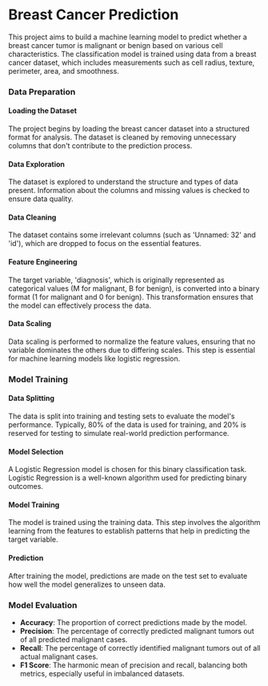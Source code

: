 # Breast Cancer Prediction

This project aims to build a machine learning model to predict whether a breast cancer tumor is malignant or benign based on various cell characteristics. The classification model is trained using data from a breast cancer dataset, which includes measurements such as cell radius, texture, perimeter, area, and smoothness.

### **Data Preparation**

#### **Loading the Dataset**
The project begins by loading the breast cancer dataset into a structured format for analysis. The dataset is cleaned by removing unnecessary columns that don't contribute to the prediction process.

#### **Data Exploration**
The dataset is explored to understand the structure and types of data present. Information about the columns and missing values is checked to ensure data quality.

#### **Data Cleaning**
The dataset contains some irrelevant columns (such as 'Unnamed: 32' and 'id'), which are dropped to focus on the essential features.

#### **Feature Engineering**
The target variable, 'diagnosis', which is originally represented as categorical values (M for malignant, B for benign), is converted into a binary format (1 for malignant and 0 for benign). This transformation ensures that the model can effectively process the data.

#### **Data Scaling**
Data scaling is performed to normalize the feature values, ensuring that no variable dominates the others due to differing scales. This step is essential for machine learning models like logistic regression.

### **Model Training**

#### **Data Splitting**
The data is split into training and testing sets to evaluate the model's performance. Typically, 80% of the data is used for training, and 20% is reserved for testing to simulate real-world prediction performance.

#### **Model Selection**
A Logistic Regression model is chosen for this binary classification task. Logistic Regression is a well-known algorithm used for predicting binary outcomes.

#### **Model Training**
The model is trained using the training data. This step involves the algorithm learning from the features to establish patterns that help in predicting the target variable.

#### **Prediction**
After training the model, predictions are made on the test set to evaluate how well the model generalizes to unseen data.

### **Model Evaluation**

- **Accuracy**: The proportion of correct predictions made by the model.
- **Precision**: The percentage of correctly predicted malignant tumors out of all predicted malignant cases.
- **Recall**: The percentage of correctly identified malignant tumors out of all actual malignant cases.
- **F1 Score**: The harmonic mean of precision and recall, balancing both metrics, especially useful in imbalanced datasets.
